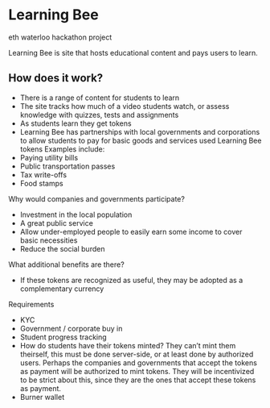 # Learning Bee
eth waterloo hackathon project

Learning Bee is site that hosts educational content and pays users to learn.

## How does it work?
 - There is a range of content for students to learn
 - The site tracks how much of a video students watch, or assess knowledge with quizzes, tests and assignments
 - As students learn they get tokens
 - Learning Bee has partnerships with local governments and corporations to allow students to pay for basic goods and services used Learning Bee tokens
Examples include:
 - Paying utility bills
 - Public transportation passes
 - Tax write-offs 
 - Food stamps

Why would companies and governments participate?
 - Investment in the local population
 - A great public service
 - Allow under-employed people to easily earn some income to cover basic necessities
 - Reduce the social burden

What additional benefits are there?
 - If these tokens are recognized as useful, they may be adopted as a complementary currency

Requirements
 - KYC
 - Government / corporate buy in
 - Student progress tracking
 - How do students have their tokens minted? They can’t mint them theirself, this must be done server-side, or at least done by authorized users. Perhaps the companies and governments that accept the tokens as payment will be authorized to mint tokens. They will be incentivized to be strict about this, since they are the ones that accept these tokens as payment.
 - Burner wallet


